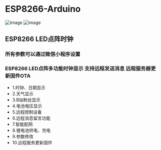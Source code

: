 # ESP8266-Arduino
![image](https://user-images.githubusercontent.com/65395051/114114021-808b3580-9912-11eb-8b72-fd38973572bb.png)
![image](https://user-images.githubusercontent.com/65395051/114114073-9bf64080-9912-11eb-9cf4-58d6a52adc67.png)

## ESP8266  LED点阵时钟
### 所有参数可以通过微信小程序设置
### ESP8266 LED点阵多功能时钟显示 支持远程发送消息 远程服务器更新固件OTA
* 1.时钟、日期显示
* 2.天气显示
* 3.B站粉丝显示
* 4.电池电压显示
* 5.远程控制设备
* 6.远程消息留言功能
* 7.智能配网
* 8.锂电池供电、充电
* 9.参数修改
* 10.远程服务更新固件
